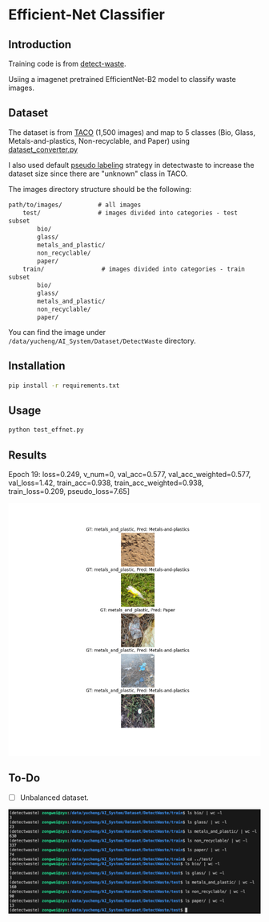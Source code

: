 # Efficient-Net Classifier

## Introduction

Training code is from [detect-waste](https://github.com/wimlds-trojmiasto/detect-waste).

Usiing a imagenet pretrained EfficientNet-B2 model to classify waste images.

## Dataset

The dataset is from [TACO](https://github.com/pedropro/TACO) (1,500 images) and map to 5 classes (Bio, Glass, Metals-and-plastics, Non-recyclable, and Paper) using [dataset_converter.py](https://github.com/wimlds-trojmiasto/detect-waste/blob/main/utils/dataset_converter.py)

I also used default [pseudo labeling](https://github.com/wimlds-trojmiasto/detect-waste/blob/0a4367b121e4bfabdfb148b323090573ac2dadc2/classifier/models/efficientnet.py#L96) strategy in detectwaste to increase the dataset size since there are "unknown" class in TACO.

The images directory structure should be the following:
```
path/to/images/          # all images
    test/                # images divided into categories - test subset
        bio/
        glass/
        metals_and_plastic/
        non_recyclable/
        paper/
    train/                # images divided into categories - train subset
        bio/
        glass/
        metals_and_plastic/
        non_recyclable/
        paper/
```
You can find the image under `/data/yucheng/AI_System/Dataset/DetectWaste` directory.

## Installation

```bash
pip install -r requirements.txt
```

## Usage

```bash
python test_effnet.py
```

## Results

Epoch 19: loss=0.249, v_num=0, val_acc=0.577, val_acc_weighted=0.577, val_loss=1.42, train_acc=0.938, train_acc_weighted=0.938, train_loss=0.209, pseudo_loss=7.65]

![Alt text](./lightning_logs/version_0/test_effnet.png "Optional title")

## To-Do

- [ ] Unbalanced dataset.

![Alt text](./assest/imbalance_data.jpg "Optional title")

